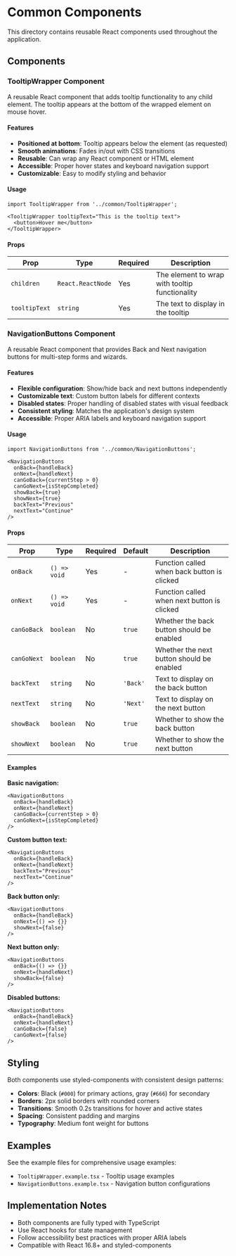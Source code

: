 # Common Components

This directory contains reusable React components used throughout the application.

## Components

### TooltipWrapper Component

A reusable React component that adds tooltip functionality to any child element. The tooltip appears at the bottom of the wrapped element on mouse hover.

#### Features

- **Positioned at bottom**: Tooltip appears below the element (as requested)
- **Smooth animations**: Fades in/out with CSS transitions
- **Reusable**: Can wrap any React component or HTML element
- **Accessible**: Proper hover states and keyboard navigation support
- **Customizable**: Easy to modify styling and behavior

#### Usage

```tsx
import TooltipWrapper from '../common/TooltipWrapper';

<TooltipWrapper tooltipText="This is the tooltip text">
  <button>Hover me</button>
</TooltipWrapper>
```

#### Props

| Prop | Type | Required | Description |
|------|------|----------|-------------|
| `children` | `React.ReactNode` | Yes | The element to wrap with tooltip functionality |
| `tooltipText` | `string` | Yes | The text to display in the tooltip |

### NavigationButtons Component

A reusable React component that provides Back and Next navigation buttons for multi-step forms and wizards.

#### Features

- **Flexible configuration**: Show/hide back and next buttons independently
- **Customizable text**: Custom button labels for different contexts
- **Disabled states**: Proper handling of disabled states with visual feedback
- **Consistent styling**: Matches the application's design system
- **Accessible**: Proper ARIA labels and keyboard navigation support

#### Usage

```tsx
import NavigationButtons from '../common/NavigationButtons';

<NavigationButtons
  onBack={handleBack}
  onNext={handleNext}
  canGoBack={currentStep > 0}
  canGoNext={isStepCompleted}
  showBack={true}
  showNext={true}
  backText="Previous"
  nextText="Continue"
/>
```

#### Props

| Prop | Type | Required | Default | Description |
|------|------|----------|---------|-------------|
| `onBack` | `() => void` | Yes | - | Function called when back button is clicked |
| `onNext` | `() => void` | Yes | - | Function called when next button is clicked |
| `canGoBack` | `boolean` | No | `true` | Whether the back button should be enabled |
| `canGoNext` | `boolean` | No | `true` | Whether the next button should be enabled |
| `backText` | `string` | No | `'Back'` | Text to display on the back button |
| `nextText` | `string` | No | `'Next'` | Text to display on the next button |
| `showBack` | `boolean` | No | `true` | Whether to show the back button |
| `showNext` | `boolean` | No | `true` | Whether to show the next button |

#### Examples

**Basic navigation:**
```tsx
<NavigationButtons
  onBack={handleBack}
  onNext={handleNext}
  canGoBack={currentStep > 0}
  canGoNext={isStepCompleted}
/>
```

**Custom button text:**
```tsx
<NavigationButtons
  onBack={handleBack}
  onNext={handleNext}
  backText="Previous"
  nextText="Continue"
/>
```

**Back button only:**
```tsx
<NavigationButtons
  onBack={handleBack}
  onNext={() => {}}
  showNext={false}
/>
```

**Next button only:**
```tsx
<NavigationButtons
  onBack={() => {}}
  onNext={handleNext}
  showBack={false}
/>
```

**Disabled buttons:**
```tsx
<NavigationButtons
  onBack={handleBack}
  onNext={handleNext}
  canGoBack={false}
  canGoNext={false}
/>
```

## Styling

Both components use styled-components with consistent design patterns:

- **Colors**: Black (`#000`) for primary actions, gray (`#666`) for secondary
- **Borders**: 2px solid borders with rounded corners
- **Transitions**: Smooth 0.2s transitions for hover and active states
- **Spacing**: Consistent padding and margins
- **Typography**: Medium font weight for buttons

## Examples

See the example files for comprehensive usage examples:
- `TooltipWrapper.example.tsx` - Tooltip usage examples
- `NavigationButtons.example.tsx` - Navigation button configurations

## Implementation Notes

- Both components are fully typed with TypeScript
- Use React hooks for state management
- Follow accessibility best practices with proper ARIA labels
- Compatible with React 16.8+ and styled-components 
